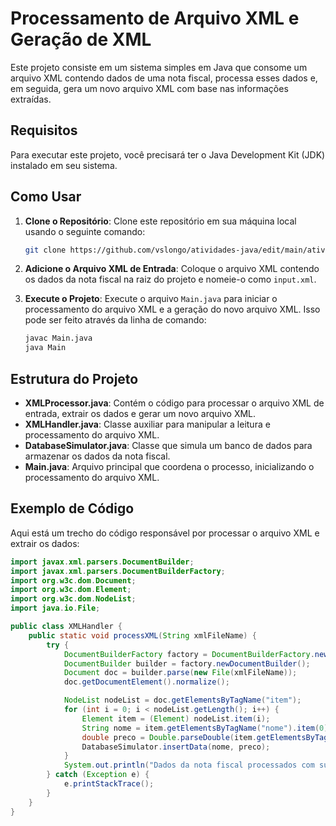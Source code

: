 # Processamento de Arquivo XML e Geração de XML

Este projeto consiste em um sistema simples em Java que consome um arquivo XML contendo dados de uma nota fiscal, processa esses dados e, em seguida, gera um novo arquivo XML com base nas informações extraídas.

## Requisitos

Para executar este projeto, você precisará ter o Java Development Kit (JDK) instalado em seu sistema.

## Como Usar

1. **Clone o Repositório**: Clone este repositório em sua máquina local usando o seguinte comando:

    ```bash
    git clone https://github.com/vslongo/atividades-java/edit/main/atividade-08-XML-Adapter.git
    ```

2. **Adicione o Arquivo XML de Entrada**: Coloque o arquivo XML contendo os dados da nota fiscal na raiz do projeto e nomeie-o como `input.xml`.

3. **Execute o Projeto**: Execute o arquivo `Main.java` para iniciar o processamento do arquivo XML e a geração do novo arquivo XML. Isso pode ser feito através da linha de comando:

    ```bash
    javac Main.java
    java Main
    ```

## Estrutura do Projeto

- **XMLProcessor.java**: Contém o código para processar o arquivo XML de entrada, extrair os dados e gerar um novo arquivo XML.
- **XMLHandler.java**: Classe auxiliar para manipular a leitura e processamento do arquivo XML.
- **DatabaseSimulator.java**: Classe que simula um banco de dados para armazenar os dados da nota fiscal.
- **Main.java**: Arquivo principal que coordena o processo, inicializando o processamento do arquivo XML.

## Exemplo de Código

Aqui está um trecho do código responsável por processar o arquivo XML e extrair os dados:

```java
import javax.xml.parsers.DocumentBuilder;
import javax.xml.parsers.DocumentBuilderFactory;
import org.w3c.dom.Document;
import org.w3c.dom.Element;
import org.w3c.dom.NodeList;
import java.io.File;

public class XMLHandler {
    public static void processXML(String xmlFileName) {
        try {
            DocumentBuilderFactory factory = DocumentBuilderFactory.newInstance();
            DocumentBuilder builder = factory.newDocumentBuilder();
            Document doc = builder.parse(new File(xmlFileName));
            doc.getDocumentElement().normalize();

            NodeList nodeList = doc.getElementsByTagName("item");
            for (int i = 0; i < nodeList.getLength(); i++) {
                Element item = (Element) nodeList.item(i);
                String nome = item.getElementsByTagName("nome").item(0).getTextContent();
                double preco = Double.parseDouble(item.getElementsByTagName("preco").item(0).getTextContent());
                DatabaseSimulator.insertData(nome, preco);
            }
            System.out.println("Dados da nota fiscal processados com sucesso.");
        } catch (Exception e) {
            e.printStackTrace();
        }
    }
}
